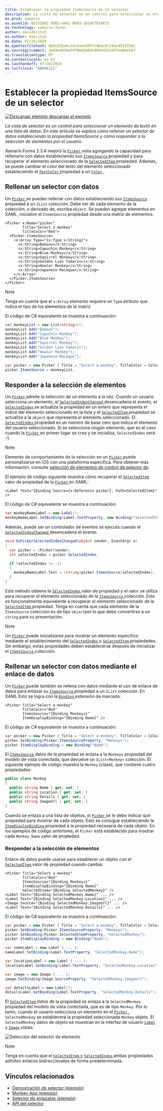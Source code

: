 ```yaml
---
title: Establecer la propiedad ItemsSource de un selector
description: La vista de selector es un control para seleccionar un elemento de texto en una lista de datos. En este artículo se explica cómo rellenar un selector de datos estableciendo la propiedad ItemsSource y cómo responder a la selección de elementos por el usuario.
ms.prod: xamarin
ms.assetid: 8ECF390C-9DB2-4441-B9A3-101AE7E5AEC5
ms.technology: xamarin-forms
author: davidbritch
ms.author: dabritch
ms.date: 02/26/2019
ms.openlocfilehash: 803cd1babc32e3a42d957c4bac0cc93c4552fb8c
ms.sourcegitcommit: 3ea9ee034af9790d2b0dc0893435e997bd06e587
ms.translationtype: MT
ms.contentlocale: es-ES
ms.lasthandoff: 07/30/2019
ms.locfileid: "68656121"
---
```

# <a name="setting-a-pickers-itemssource-property"></a>Establecer la propiedad ItemsSource de un selector

[![Descargar ejemplo](~/media/shared/download.png) descargar el ejemplo](https://docs.microsoft.com/samples/xamarin/xamarin-forms-samples/userinterface-monkeyapppicker)

_La vista de selector es un control para seleccionar un elemento de texto en una lista de datos. En este artículo se explica cómo rellenar un selector de datos estableciendo la propiedad ItemsSource y cómo responder a la selección de elementos por el usuario._

Xamarin.Forms 2.3.4 mejoró la [ `Picker` ](xref:Xamarin.Forms.Picker) vista agregando la capacidad para rellenarlo con datos estableciendo sus [ `ItemsSource` ](xref:Xamarin.Forms.Picker.ItemsSource) propiedad y para recuperar el elemento seleccionado de la [ `SelectedItem` ](xref:Xamarin.Forms.Picker.SelectedItem) propiedad. Además, se puede cambiar el color del texto del elemento seleccionado estableciendo el [ `TextColor` ](xref:Xamarin.Forms.Picker.TextColor) propiedad a un [ `Color` ](xref:Xamarin.Forms.Color).

## <a name="populating-a-picker-with-data"></a>Rellenar un selector con datos

Un [ `Picker` ](xref:Xamarin.Forms.Picker) se pueden rellenar con datos estableciendo sus [ `ItemsSource` ](xref:Xamarin.Forms.Picker.ItemsSource) propiedad a un `IList` colección. Debe ser de cada elemento de la colección, o derivado de, escriba `object`. Se pueden agregar elementos en XAML, inicialice el `ItemsSource` propiedad desde una matriz de elementos:

```xaml
<Picker x:Name="picker"
        Title="Select a monkey"
        TitleColor="Red">
  <Picker.ItemsSource>
    <x:Array Type="{x:Type x:String}">
      <x:String>Baboon</x:String>
      <x:String>Capuchin Monkey</x:String>
      <x:String>Blue Monkey</x:String>
      <x:String>Squirrel Monkey</x:String>
      <x:String>Golden Lion Tamarin</x:String>
      <x:String>Howler Monkey</x:String>
      <x:String>Japanese Macaque</x:String>
    </x:Array>
  </Picker.ItemsSource>
</Picker>
```

> [!NOTE]
> Tenga en cuenta que el `x:Array` elemento requiere un `Type` atributo que indica el tipo de los elementos de la matriz.

El código de C# equivalente se muestra a continuación:

```csharp
var monkeyList = new List<string>();
monkeyList.Add("Baboon");
monkeyList.Add("Capuchin Monkey");
monkeyList.Add("Blue Monkey");
monkeyList.Add("Squirrel Monkey");
monkeyList.Add("Golden Lion Tamarin");
monkeyList.Add("Howler Monkey");
monkeyList.Add("Japanese Macaque");

var picker = new Picker { Title = "Select a monkey", TitleColor = Color.Red };
picker.ItemsSource = monkeyList;
```

## <a name="responding-to-item-selection"></a>Responder a la selección de elementos

Un [ `Picker` ](xref:Xamarin.Forms.Picker) admite la selección de un elemento a la vez. Cuando un usuario selecciona un elemento, el [ `SelectedIndexChanged` ](xref:Xamarin.Forms.Picker.SelectedIndexChanged) desencadena el evento, el [ `SelectedIndex` ](xref:Xamarin.Forms.Picker.SelectedIndex) se actualiza la propiedad en un entero que representa el índice del elemento seleccionado en la lista y el [ `SelectedItem` ](xref:Xamarin.Forms.Picker.SelectedItem) propiedad se actualiza a la `object` que representa el elemento seleccionado. El [ `SelectedIndex` ](xref:Xamarin.Forms.Picker.SelectedIndex) propiedad es un número de base cero que indica el elemento del usuario seleccionado. Si se selecciona ningún elemento, que es el caso cuando la [ `Picker` ](xref:Xamarin.Forms.Picker) en primer lugar se crea y se inicializa, `SelectedIndex` será -1.

> [!NOTE]
> Elemento de comportamiento de la selección en un [ `Picker` ](xref:Xamarin.Forms.Picker) puede personalizarse en iOS con una plataforma específica. Para obtener más información, consulte [selección de elementos de control de selector de](~/xamarin-forms/platform/ios/picker-selection.md).

El ejemplo de código siguiente muestra cómo recuperar el [ `SelectedItem` ](xref:Xamarin.Forms.Picker.SelectedItem) valor de propiedad de la [ `Picker` ](xref:Xamarin.Forms.Picker) en XAML:

```xaml
<Label Text="{Binding Source={x:Reference picker}, Path=SelectedItem}" />
```

El código de C# equivalente se muestra a continuación:

```csharp
var monkeyNameLabel = new Label();
monkeyNameLabel.SetBinding(Label.TextProperty, new Binding("SelectedItem", source: picker));
```

Además, puede ser un controlador de eventos se ejecuta cuando el [ `SelectedIndexChanged` ](xref:Xamarin.Forms.Picker.SelectedIndexChanged) desencadena el evento:

```csharp
void OnPickerSelectedIndexChanged(object sender, EventArgs e)
{
  var picker = (Picker)sender;
  int selectedIndex = picker.SelectedIndex;

  if (selectedIndex != -1)
  {
    monkeyNameLabel.Text = (string)picker.ItemsSource[selectedIndex];
  }
}
```

Este método obtiene la [ `SelectedIndex` ](xref:Xamarin.Forms.Picker.SelectedIndex) valor de propiedad y el valor se utiliza para recuperar el elemento seleccionado de la [ `ItemsSource` ](xref:Xamarin.Forms.Picker.ItemsSource) colección. Esto es funcionalmente equivalente a recuperar el elemento seleccionado de la [ `SelectedItem` ](xref:Xamarin.Forms.Picker.SelectedItem) propiedad. Tenga en cuenta que cada elemento de la `ItemsSource` colección es de tipo `object`por lo que debe convertirse a un `string` para su presentación.

> [!NOTE]
> Un [ `Picker` ](xref:Xamarin.Forms.Picker) puede inicializarse para mostrar un elemento específico mediante el establecimiento del [ `SelectedIndex` ](xref:Xamarin.Forms.Picker.SelectedIndex) o [ `SelectedItem` ](xref:Xamarin.Forms.Picker.SelectedItem) propiedades. Sin embargo, estas propiedades deben establecerse después de inicializar el [ `ItemsSource` ](xref:Xamarin.Forms.Picker.ItemsSource) colección.

## <a name="populating-a-picker-with-data-using-data-binding"></a>Rellenar un selector con datos mediante el enlace de datos

Un [ `Picker` ](xref:Xamarin.Forms.Picker) puede también se rellena con datos mediante el uso de enlace de datos para enlazar su [ `ItemsSource` ](xref:Xamarin.Forms.Picker.ItemsSource) propiedad a un `IList` colección. En XAML Esto se logra con la [ `Binding` ](xref:Xamarin.Forms.Xaml.BindingExtension) extensión de marcado:

```xaml
<Picker Title="Select a monkey"
        TitleColor="Red"
        ItemsSource="{Binding Monkeys}"
        ItemDisplayBinding="{Binding Name}" />
```

El código de C# equivalente se muestra a continuación:

```csharp
var picker = new Picker { Title = "Select a monkey", TitleColor = Color.Red };
picker.SetBinding(Picker.ItemsSourceProperty, "Monkeys");
picker.ItemDisplayBinding = new Binding("Name");
```

El [ `ItemsSource` ](xref:Xamarin.Forms.Picker.ItemsSource) datos de la propiedad se enlaza a la `Monkeys` propiedad del modelo de vista conectada, que devuelve un `IList<Monkey>` colección. El siguiente ejemplo de código muestra la `Monkey` (clase), que contiene cuatro propiedades:

```csharp
public class Monkey
{
  public string Name { get; set; }
  public string Location { get; set; }
  public string Details { get; set; }
  public string ImageUrl { get; set; }
}
```

Cuando se enlaza a una lista de objetos, el [ `Picker` ](xref:Xamarin.Forms.Picker) se le debe indicar qué propiedad para mostrar de cada objeto. Esto se consigue estableciendo la [ `ItemDisplayBinding` ](xref:Xamarin.Forms.Picker.ItemDisplayBinding) propiedad a la propiedad necesaria de cada objeto. En los ejemplos de código anteriores, el `Picker` está establecido para mostrar cada `Monkey.Name` valor de propiedad.

### <a name="responding-to-item-selection"></a>Responder a la selección de elementos

Enlace de datos puede usarse para establecer un objeto con el [ `SelectedItem` ](xref:Xamarin.Forms.Picker.SelectedItem) valor de propiedad cuando cambia:

```xaml
<Picker Title="Select a monkey"
        TitleColor="Red"
        ItemsSource="{Binding Monkeys}"
        ItemDisplayBinding="{Binding Name}"
        SelectedItem="{Binding SelectedMonkey}" />
<Label Text="{Binding SelectedMonkey.Name}" ... />
<Label Text="{Binding SelectedMonkey.Location}" ... />
<Image Source="{Binding SelectedMonkey.ImageUrl}" ... />
<Label Text="{Binding SelectedMonkey.Details}" ... />
```

El código de C# equivalente se muestra a continuación:

```csharp
var picker = new Picker { Title = "Select a monkey", TitleColor = Color.Red };
picker.SetBinding(Picker.ItemsSourceProperty, "Monkeys");
picker.SetBinding(Picker.SelectedItemProperty, "SelectedMonkey");
picker.ItemDisplayBinding = new Binding("Name");

var nameLabel = new Label { ... };
nameLabel.SetBinding(Label.TextProperty, "SelectedMonkey.Name");

var locationLabel = new Label { ... };
locationLabel.SetBinding(Label.TextProperty, "SelectedMonkey.Location");

var image = new Image { ... };
image.SetBinding(Image.SourceProperty, "SelectedMonkey.ImageUrl");

var detailsLabel = new Label();
detailsLabel.SetBinding(Label.TextProperty, "SelectedMonkey.Details");
```

El [ `SelectedItem` ](xref:Xamarin.Forms.Picker.SelectedItem) datos de la propiedad se enlaza a la `SelectedMonkey` propiedad del modelo de vista conectada, que es de tipo `Monkey`. Por lo tanto, cuando el usuario selecciona un elemento en el [ `Picker` ](xref:Xamarin.Forms.Picker), `SelectedMonkey` se establecerá la propiedad seleccionada `Monkey` objeto. El `SelectedMonkey` datos de objeto se muestran en la interfaz de usuario [ `Label` ](xref:Xamarin.Forms.Label) y [ `Image` ](xref:Xamarin.Forms.Image) vistas:

![](populating-itemssource-images/monkeys.png "Selección del selector de elemento")

> [!NOTE]
> Tenga en cuenta que el [ `SelectedItem` ](xref:Xamarin.Forms.Picker.SelectedItem) y [ `SelectedIndex` ](xref:Xamarin.Forms.Picker.SelectedIndex) ambas propiedades admiten enlaces bidireccionales de forma predeterminada.

## <a name="related-links"></a>Vínculos relacionados

- [Demostración de selector (ejemplo)](https://docs.microsoft.com/samples/xamarin/xamarin-forms-samples/userinterface-pickerdemo)
- [Monkey App (ejemplo)](https://docs.microsoft.com/samples/xamarin/xamarin-forms-samples/userinterface-monkeyapppicker)
- [Selector de enlazable (ejemplo)](https://docs.microsoft.com/samples/xamarin/xamarin-forms-samples/userinterface-bindablepicker)
- [API del selector](xref:Xamarin.Forms.Picker)
